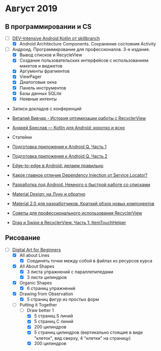 # Август 2019

## В программировании и CS

- [ ] [DEV–Intensive Android Kotlin от skillbranch](https://skill-branch.ru/dev-intensive-2019)
  - [x] Android Architecture Components. Сохранение состояния Activity

- [ ] Андроид. Программирование для профессионалов. 3-е издание.
  - [x] Вывод списков и RecycleView
  - [x] Создание пользовательских интерфейсов с использованием макетов и виджетов
  - [x] Аргументы фрагментов
  - [x] ViewPager
  - [x] Диалоговые окна
  - [x] Панель инструментов
  - [x] Базы данных SQLite
  - [x] Неявные интенты

 - Записи докладов с конференций
  - [Виталий Вивчар - История оптимизации работы с RecyclerView](https://www.youtube.com/watch?v=mlal7UfaeI0)
  - [Андрей Бреслав — Kotlin для Android: коротко и ясно](https://www.youtube.com/watch?v=VU_L2_XGQ9s)

 - Статейки
  - [Подготовка приложения к Android Q. Часть 1](https://habr.com/ru/company/otus/blog/463811/)
  - [Подготовка приложения к Android Q. Часть 2](https://habr.com/ru/company/otus/blog/464825/)
  - [Edge-to-edge в Android: делаем правильно](https://habr.com/ru/company/surfstudio/blog/464373/)
  - [Какое главное отличие Dependency Injection от Service Locator?](https://habr.com/ru/post/465395/)
  - [Разработка под Android. Немного о быстрой работе со списками](https://teletype.in/@skillbranch/BJ3PXCQrS)
  - [Material Design: на Луну и обратно](https://teletype.in/@skillbranch/BkWiAIWSr)
  - [Material 2.0 для разработчиков. Краткий обзор новых компонентов](https://teletype.in/@skillbranch/r13feaXBS)
  - [Советы для профессионального использования RecyclerView](https://teletype.in/@skillbranch/rJUuOAXHS)
  - [Drag и Swipe в RecyclerView. Часть 1: ItemTouchHelper](https://teletype.in/@skillbranch/Skfv11VBB)

## Рисование

- [ ] [Digital Art for Beginners](https://www.udemy.com/digital-art-101-from-beginner-to-pro)
  - [x] All about Lines
    - [x] Соединять точки между собой в файлах из ресурсов курса
  - [x] All About Shapes
    - [x] 3 листа упражнений с параллепипедами
    - [x] 3 листа цилиндров
  - [x] Organic Shapes
    - [x] 6 страниц упражнений
  - [x] Drawing from Observation
    - [x] 5 страниц фигур из простых форм
  - [ ] Putting it Together
    - [ ] Draw better 1
      - [x] 5 страниц S линий
      - [x] 5 страниц С линий
      - [x] 200 цилиндров
      - [x] 5 страниц цилиндров (вертикально стоящие в виде "клеток", вид сверху, 4 "клетки" на страницу)
      - [x] 200 цилиндров
